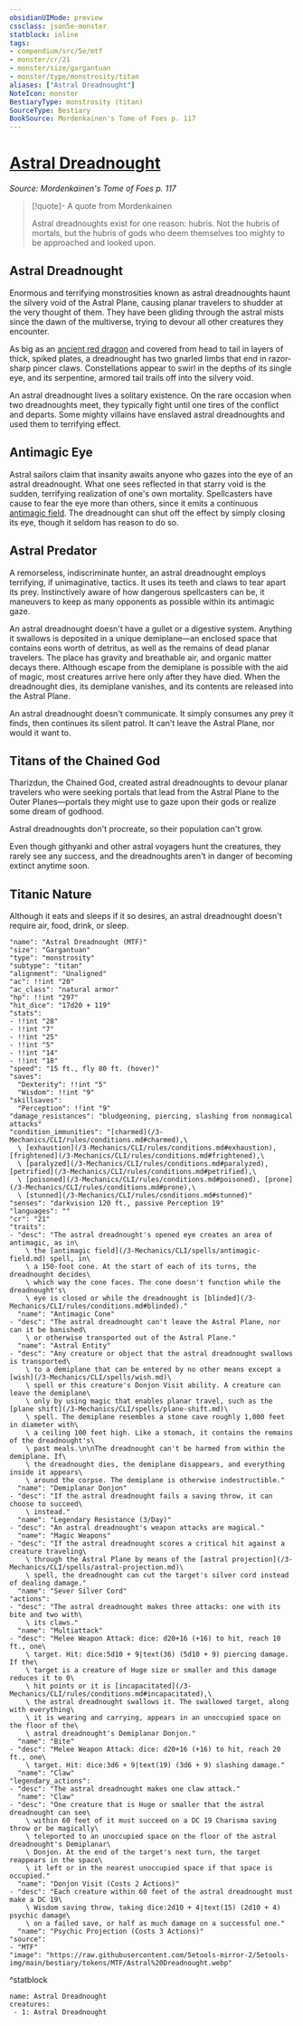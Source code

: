 ```yaml
---
obsidianUIMode: preview
cssclass: json5e-monster
statblock: inline
tags:
- compendium/src/5e/mtf
- monster/cr/21
- monster/size/gargantuan
- monster/type/monstrosity/titan
aliases: ["Astral Dreadnought"]
NoteIcon: monster
BestiaryType: monstrosity (titan)
SourceType: Bestiary
BookSource: Mordenkainen's Tome of Foes p. 117
---
```

# [Astral Dreadnought](3-Mechanics\CLI\bestiary\monstrosity/astral-dreadnought-mtf.md)
*Source: Mordenkainen's Tome of Foes p. 117*  

> [!quote]- A quote from Mordenkainen  
> 
> Astral dreadnoughts exist for one reason: hubris. Not the hubris of mortals, but the hubris of gods who deem themselves too mighty to be approached and looked upon.

## Astral Dreadnought

Enormous and terrifying monstrosities known as astral dreadnoughts haunt the silvery void of the Astral Plane, causing planar travelers to shudder at the very thought of them. They have been gliding through the astral mists since the dawn of the multiverse, trying to devour all other creatures they encounter.

As big as an [ancient red dragon](/3-Mechanics/CLI/bestiary/dragon/ancient-red-dragon.md) and covered from head to tail in layers of thick, spiked plates, a dreadnought has two gnarled limbs that end in razor-sharp pincer claws. Constellations appear to swirl in the depths of its single eye, and its serpentine, armored tail trails off into the silvery void.

An astral dreadnought lives a solitary existence. On the rare occasion when two dreadnoughts meet, they typically fight until one tires of the conflict and departs. Some mighty villains have enslaved astral dreadnoughts and used them to terrifying effect.

## Antimagic Eye

Astral sailors claim that insanity awaits anyone who gazes into the eye of an astral dreadnought. What one sees reflected in that starry void is the sudden, terrifying realization of one's own mortality. Spellcasters have cause to fear the eye more than others, since it emits a continuous [antimagic field](/3-Mechanics/CLI/spells/antimagic-field.md). The dreadnought can shut off the effect by simply closing its eye, though it seldom has reason to do so.

## Astral Predator

A remorseless, indiscriminate hunter, an astral dreadnought employs terrifying, if unimaginative, tactics. It uses its teeth and claws to tear apart its prey. Instinctively aware of how dangerous spellcasters can be, it maneuvers to keep as many opponents as possible within its antimagic gaze.

An astral dreadnought doesn't have a gullet or a digestive system. Anything it swallows is deposited in a unique demiplane—an enclosed space that contains eons worth of detritus, as well as the remains of dead planar travelers. The place has gravity and breathable air, and organic matter decays there. Although escape from the demiplane is possible with the aid of magic, most creatures arrive here only after they have died. When the dreadnought dies, its demiplane vanishes, and its contents are released into the Astral Plane.

An astral dreadnought doesn't communicate. It simply consumes any prey it finds, then continues its silent patrol. It can't leave the Astral Plane, nor would it want to.

## Titans of the Chained God

Tharizdun, the Chained God, created astral dreadnoughts to devour planar travelers who were seeking portals that lead from the Astral Plane to the Outer Planes—portals they might use to gaze upon their gods or realize some dream of godhood.

Astral dreadnoughts don't procreate, so their population can't grow.

Even though githyanki and other astral voyagers hunt the creatures, they rarely see any success, and the dreadnoughts aren't in danger of becoming extinct anytime soon.

## Titanic Nature

Although it eats and sleeps if it so desires, an astral dreadnought doesn't require air, food, drink, or sleep.

```statblock
"name": "Astral Dreadnought (MTF)"
"size": "Gargantuan"
"type": "monstrosity"
"subtype": "titan"
"alignment": "Unaligned"
"ac": !!int "20"
"ac_class": "natural armor"
"hp": !!int "297"
"hit_dice": "17d20 + 119"
"stats":
- !!int "28"
- !!int "7"
- !!int "25"
- !!int "5"
- !!int "14"
- !!int "18"
"speed": "15 ft., fly 80 ft. (hover)"
"saves":
  "Dexterity": !!int "5"
  "Wisdom": !!int "9"
"skillsaves":
  "Perception": !!int "9"
"damage_resistances": "bludgeoning, piercing, slashing from nonmagical attacks"
"condition_immunities": "[charmed](/3-Mechanics/CLI/rules/conditions.md#charmed),\
  \ [exhaustion](/3-Mechanics/CLI/rules/conditions.md#exhaustion), [frightened](/3-Mechanics/CLI/rules/conditions.md#frightened),\
  \ [paralyzed](/3-Mechanics/CLI/rules/conditions.md#paralyzed), [petrified](/3-Mechanics/CLI/rules/conditions.md#petrified),\
  \ [poisoned](/3-Mechanics/CLI/rules/conditions.md#poisoned), [prone](/3-Mechanics/CLI/rules/conditions.md#prone),\
  \ [stunned](/3-Mechanics/CLI/rules/conditions.md#stunned)"
"senses": "darkvision 120 ft., passive Perception 19"
"languages": ""
"cr": "21"
"traits":
- "desc": "The astral dreadnought's opened eye creates an area of antimagic, as in\
    \ the [antimagic field](/3-Mechanics/CLI/spells/antimagic-field.md) spell, in\
    \ a 150-foot cone. At the start of each of its turns, the dreadnought decides\
    \ which way the cone faces. The cone doesn't function while the dreadnought's\
    \ eye is closed or while the dreadnought is [blinded](/3-Mechanics/CLI/rules/conditions.md#blinded)."
  "name": "Antimagic Cone"
- "desc": "The astral dreadnought can't leave the Astral Plane, nor can it be banished\
    \ or otherwise transported out of the Astral Plane."
  "name": "Astral Entity"
- "desc": "Any creature or object that the astral dreadnought swallows is transported\
    \ to a demiplane that can be entered by no other means except a [wish](/3-Mechanics/CLI/spells/wish.md)\
    \ spell or this creature's Donjon Visit ability. A creature can leave the demiplane\
    \ only by using magic that enables planar travel, such as the [plane shift](/3-Mechanics/CLI/spells/plane-shift.md)\
    \ spell. The demiplane resembles a stone cave roughly 1,000 feet in diameter with\
    \ a ceiling 100 feet high. Like a stomach, it contains the remains of the dreadnought's\
    \ past meals.\n\nThe dreadnought can't be harmed from within the demiplane. If\
    \ the dreadnought dies, the demiplane disappears, and everything inside it appears\
    \ around the corpse. The demiplane is otherwise indestructible."
  "name": "Demiplanar Donjon"
- "desc": "If the astral dreadnought fails a saving throw, it can choose to succeed\
    \ instead."
  "name": "Legendary Resistance (3/Day)"
- "desc": "An astral dreadnought's weapon attacks are magical."
  "name": "Magic Weapons"
- "desc": "If the astral dreadnought scores a critical hit against a creature traveling\
    \ through the Astral Plane by means of the [astral projection](/3-Mechanics/CLI/spells/astral-projection.md)\
    \ spell, the dreadnought can cut the target's silver cord instead of dealing damage."
  "name": "Sever Silver Cord"
"actions":
- "desc": "The astral dreadnought makes three attacks: one with its bite and two with\
    \ its claws."
  "name": "Multiattack"
- "desc": "Melee Weapon Attack: dice: d20+16 (+16) to hit, reach 10 ft., one\
    \ target. Hit: dice:5d10 + 9|text(36) (5d10 + 9) piercing damage. If the\
    \ target is a creature of Huge size or smaller and this damage reduces it to 0\
    \ hit points or it is [incapacitated](/3-Mechanics/CLI/rules/conditions.md#incapacitated),\
    \ the astral dreadnought swallows it. The swallowed target, along with everything\
    \ it is wearing and carrying, appears in an unoccupied space on the floor of the\
    \ astral dreadnought's Demiplanar Donjon."
  "name": "Bite"
- "desc": "Melee Weapon Attack: dice: d20+16 (+16) to hit, reach 20 ft., one\
    \ target. Hit: dice:3d6 + 9|text(19) (3d6 + 9) slashing damage."
  "name": "Claw"
"legendary_actions":
- "desc": "The astral dreadnought makes one claw attack."
  "name": "Claw"
- "desc": "One creature that is Huge or smaller that the astral dreadnought can see\
    \ within 60 feet of it must succeed on a DC 19 Charisma saving throw or be magically\
    \ teleported to an unoccupied space on the floor of the astral dreadnought's Demiplanar\
    \ Donjon. At the end of the target's next turn, the target reappears in the space\
    \ it left or in the nearest unoccupied space if that space is occupied."
  "name": "Donjon Visit (Costs 2 Actions)"
- "desc": "Each creature within 60 feet of the astral dreadnought must make a DC 19\
    \ Wisdom saving throw, taking dice:2d10 + 4|text(15) (2d10 + 4) psychic damage\
    \ on a failed save, or half as much damage on a successful one."
  "name": "Psychic Projection (Costs 3 Actions)"
"source":
- "MTF"
"image": "https://raw.githubusercontent.com/5etools-mirror-2/5etools-img/main/bestiary/tokens/MTF/Astral%20Dreadnought.webp"
```
^statblock

```encounter-table
name: Astral Dreadnought
creatures:
 - 1: Astral Dreadnought
```